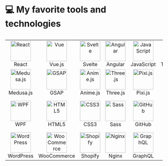 
# 💻 My favorite tools and technologies
<div style="display: flex; align-items: flex-start; align: center"> <table align="center"> <tr> <td align="center" width="96"> <img src="https://techstack-generator.vercel.app/react-icon.svg" alt="React" width="65" height="65" /> <br>React </td> <td align="center" width="96"> <img src="https://skillicons.dev/icons?i=vue" alt="Vue" width="65" height="65" /> <br>Vue.js </td> <td align="center" width="96"> <img src="https://skillicons.dev/icons?i=svelte" alt="Svelte" width="65" height="65" /> <br>Svelte </td> <td align="center" width="96"> <img src="https://skillicons.dev/icons?i=angular" alt="Angular" width="65" height="65" /> <br>Angular </td> <td align="center" width="96"> <img src="https://techstack-generator.vercel.app/javascript-icon.svg" alt="JavaScript" width="65" height="65" /> <br>JavaScript </td> <td align="center" width="96"> <img src="https://techstack-generator.vercel.app/ts-icon.svg" alt="TypeScript" width="65" height="65" /> <br>TypeScript </td> <td align="center" width="96"> <img src="https://skillicons.dev/icons?i=python" alt="Python" width="65" height="65" /> <br>Python </td> <td align="center" width="96"> <img src="https://skillicons.dev/icons?i=mui" alt="MUI" width="65" height="65" /> <br>MUI </td> <td align="center" width="96"> <img src="https://skillicons.dev/icons?i=laravel" alt="Laravel" width="65" height="65" /> <br>Laravel </td> </tr> <tr> <td align="center" width="96"> <img src="https://skillicons.dev/icons?i=medusajs" alt="Medusa.js" width="65" height="65" /> <br>Medusa.js </td> <td align="center" width="96"> <img src="https://skillicons.dev/icons?i=gsap" alt="GSAP" width="65" height="65" /> <br>GSAP </td> <td align="center" width="96"> <img src="https://skillicons.dev/icons?i=anime" alt="Anime.js" width="65" height="65" /> <br>Anime.js </td> <td align="center" width="96"> <img src="https://skillicons.dev/icons?i=threejs" alt="Three.js" width="65" height="65" /> <br>Three.js </td> <td align="center" width="96"> <img src="https://avatars.githubusercontent.com/u/5406849?s=200&v=4" alt="Pixi.js" width="65" height="65" /> <br>Pixi.js </td> <td align="center" width="96"> <img src="https://skillicons.dev/icons?i=canvas" alt="Canvas" width="65" height="65" /> <br>Canvas </td> <td align="center" width="96"> <img src="https://skillicons.dev/icons?i=fabricjs" alt="Fabric.js" width="65" height="65" /> <br>Fabric.js </td> <td align="center" width="96"> <img src="https://skillicons.dev/icons?i=svg" alt="SVG" width="65" height="65" /> <br>SVG </td> <td align="center" width="96"> <img src="https://skillicons.dev/icons?i=qml" alt="QML" width="65" height="65" /> <br>QML </td> </tr> <tr> <td align="center" width="96"> <img src="https://skillicons.dev/icons?i=wpf" alt="WPF" width="65" height="65" /> <br>WPF </td> <td align="center" width="96"> <img src="https://skillicons.dev/icons?i=html" alt="HTML5" width="65" height="65" /> <br>HTML5 </td> <td align="center" width="96"> <img src="https://skillicons.dev/icons?i=css" alt="CSS3" width="65" height="65" /> <br>CSS3 </td> <td align="center" width="96"> <img src="https://skillicons.dev/icons?i=sass" alt="Sass" width="65" height="65" /> <br>Sass </td> <td align="center" width="96"> <img src="https://skillicons.dev/icons?i=github" alt="GitHub" width="65" height="65" /> <br>GitHub </td> <td align="center" width="96"> <img src="https://skillicons.dev/icons?i=git" alt="Git" width="65" height="65" /> <br>Git </td> <td align="center" width="96"> <img src="https://skillicons.dev/icons?i=vscode" alt="VS Code" width="65" height="65" /> <br>VS Code </td> <td align="center" width="96"> <img src="https://skillicons.dev/icons?i=webpack" alt="Webpack" width="65" height="65" /> <br>Webpack </td> <td align="center" width="96"> <img src="https://skillicons.dev/icons?i=chrome" alt="Chrome Extensions" width="65" height="65" /> <br>Chrome Extensions </td> </tr> <tr> <td align="center" width="96"> <img src="https://skillicons.dev/icons?i=wordpress" alt="WordPress" width="65" height="65" /> <br>WordPress </td> <td align="center" width="96"> <img src="https://skillicons.dev/icons?i=woocommerce" alt="WooCommerce" width="65" height="65" /> <br>WooCommerce </td> <td align="center" width="96"> <img src="https://skillicons.dev/icons?i=shopify" alt="Shopify" width="65" height="65" /> <br>Shopify </td> <td align="center" width="96"> <img src="https://skillicons.dev/icons?i=nginx" alt="Nginx" width="65" height="65" /> <br>Nginx </td> <td align="center" width="96"> <img src="https://skillicons.dev/icons?i=graphql" alt="GraphQL" width="65" height="65" /> <br>GraphQL </td> <td align="center" width="96"> <img src="https://skillicons.dev/icons?i=postman" alt="Postman" width="65" height="65" /> <br>Postman </td> <td align="center" width="96"> <img src="https://skillicons.dev/icons?i=openai" alt="ChatGPT" width="65" height="65" /> <br>ChatGPT </td> <td align="center" width="96"> <img src="https://skillicons.dev/icons?i=jira" alt="Jira" width="65" height="65" /> <br>Jira </td> <td align="center" width="96"> <img src="https://skillicons.dev/icons?i=salesforce" alt="Salesforce" width="65" height="65" /> <br>Salesforce </td> </tr> </table> </div>
